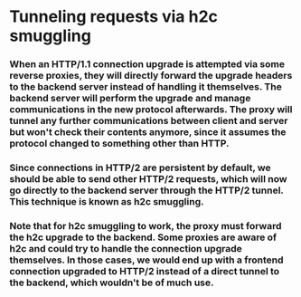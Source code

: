 # Tunneling requests via h2c smuggling


### When an HTTP/1.1 connection upgrade is attempted via some reverse proxies, they will directly forward the upgrade headers to the backend server instead of handling it themselves. The backend server will perform the upgrade and manage communications in the new protocol afterwards. The proxy will tunnel any further communications between client and server but won't check their contents anymore, since it assumes the protocol changed to something other than HTTP.

### Since connections in HTTP/2 are persistent by default, we should be able to send other HTTP/2 requests, which will now go directly to the backend server through the HTTP/2 tunnel. This technique is known as h2c smuggling.

### Note that for h2c smuggling to work, the proxy must forward the h2c upgrade to the backend. Some proxies are aware of h2c and could try to handle the connection upgrade themselves. In those cases, we would end up with a frontend connection upgraded to HTTP/2 instead of a direct tunnel to the backend, which wouldn't be of much use.
